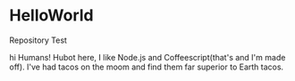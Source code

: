 # HelloWorld
Repository Test 

hi Humans!
Hubot here, I like Node.js and Coffeescript(that's and I'm made off).
I've had tacos on the moom and find them far superior to Earth tacos.
